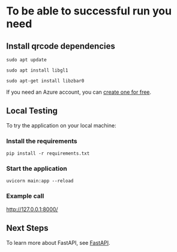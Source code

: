 # To be able to successful run you need 
## Install qrcode dependencies
`sudo apt update`

`sudo apt install libgl1`

`sudo apt-get install libzbar0`



If you need an Azure account, you can [create one for free](https://azure.microsoft.com/en-us/free/).

## Local Testing

To try the application on your local machine:

### Install the requirements

`pip install -r requirements.txt`

### Start the application

`uvicorn main:app --reload`

### Example call

http://127.0.0.1:8000/

## Next Steps

To learn more about FastAPI, see [FastAPI](https://fastapi.tiangolo.com/).

